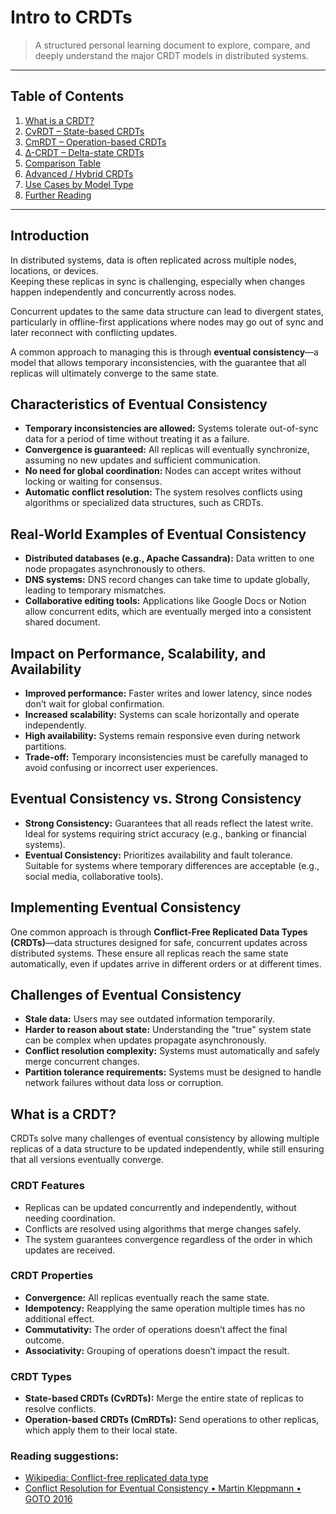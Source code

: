 # Intro to CRDTs

> A structured personal learning document to explore, compare, and deeply understand the major CRDT models in distributed systems.

---

## Table of Contents

1. [What is a CRDT?](#what-is-a-crdt)
2. [CvRDT – State-based CRDTs](02-crdt-models.md#cvrdt--state-based-crdts)
3. [CmRDT – Operation-based CRDTs](02-crdt-models.md#cmrdt--operation-based-crdts)
4. [Δ-CRDT – Delta-state CRDTs](02-crdt-models.md#δ-crdt--delta-state-crdts)
5. [Comparison Table](02-crdt-models.md#comparison-table)
6. [Advanced / Hybrid CRDTs](04-real-world-uses.md#advanced--hybrid-crdts)
7. [Use Cases by Model Type](04-real-world-uses.md#use-cases-by-model-type)
8. [Further Reading](04-real-world-uses.md#further-reading)

---
## Introduction

In distributed systems, data is often replicated across multiple nodes, locations, or devices.  
Keeping these replicas in sync is challenging, especially when changes happen independently and concurrently across nodes.

Concurrent updates to the same data structure can lead to divergent states, particularly in offline-first applications where nodes may go out of sync and later reconnect with conflicting updates.

A common approach to managing this is through **eventual consistency**—a model that allows temporary inconsistencies, with the guarantee that all replicas will ultimately converge to the same state.

## Characteristics of Eventual Consistency

- **Temporary inconsistencies are allowed:** Systems tolerate out-of-sync data for a period of time without treating it as a failure.
- **Convergence is guaranteed:** All replicas will eventually synchronize, assuming no new updates and sufficient communication.
- **No need for global coordination:** Nodes can accept writes without locking or waiting for consensus.
- **Automatic conflict resolution:** The system resolves conflicts using algorithms or specialized data structures, such as CRDTs.

## Real-World Examples of Eventual Consistency

- **Distributed databases (e.g., Apache Cassandra):** Data written to one node propagates asynchronously to others.
- **DNS systems:** DNS record changes can take time to update globally, leading to temporary mismatches.
- **Collaborative editing tools:** Applications like Google Docs or Notion allow concurrent edits, which are eventually merged into a consistent shared document.

## Impact on Performance, Scalability, and Availability

- **Improved performance:** Faster writes and lower latency, since nodes don’t wait for global confirmation.
- **Increased scalability:** Systems can scale horizontally and operate independently.
- **High availability:** Systems remain responsive even during network partitions.
- **Trade-off:** Temporary inconsistencies must be carefully managed to avoid confusing or incorrect user experiences.

## Eventual Consistency vs. Strong Consistency

- **Strong Consistency:** Guarantees that all reads reflect the latest write. Ideal for systems requiring strict accuracy (e.g., banking or financial systems).
- **Eventual Consistency:** Prioritizes availability and fault tolerance. Suitable for systems where temporary differences are acceptable (e.g., social media, collaborative tools).

## Implementing Eventual Consistency

One common approach is through **Conflict-Free Replicated Data Types (CRDTs)**—data structures designed for safe, concurrent updates across distributed systems. These ensure all replicas reach the same state automatically, even if updates arrive in different orders or at different times.

## Challenges of Eventual Consistency

- **Stale data:** Users may see outdated information temporarily.
- **Harder to reason about state:** Understanding the "true" system state can be complex when updates propagate asynchronously.
- **Conflict resolution complexity:** Systems must automatically and safely merge concurrent changes.
- **Partition tolerance requirements:** Systems must be designed to handle network failures without data loss or corruption.

## What is a CRDT?

CRDTs solve many challenges of eventual consistency by allowing multiple replicas of a data structure to be updated independently, while still ensuring that all versions eventually converge.

### CRDT Features

- Replicas can be updated concurrently and independently, without needing coordination.
- Conflicts are resolved using algorithms that merge changes safely.
- The system guarantees convergence regardless of the order in which updates are received.

### CRDT Properties

- **Convergence:** All replicas eventually reach the same state.
- **Idempotency:** Reapplying the same operation multiple times has no additional effect.
- **Commutativity:** The order of operations doesn’t affect the final outcome.
- **Associativity:** Grouping of operations doesn’t impact the result.

### CRDT Types
- **State-based CRDTs (CvRDTs):** Merge the entire state of replicas to resolve conflicts.
- **Operation-based CRDTs (CmRDTs):** Send operations to other replicas, which apply them to their local state.

### Reading suggestions:
- [Wikipedia: Conflict-free replicated data type](https://en.wikipedia.org/wiki/Conflict-free_replicated_data_type)
- [Conflict Resolution for Eventual Consistency • Martin Kleppmann • GOTO 2016](https://www.youtube.com/watch?v=yCcWpzY8dIA&ab_channel=GOTOConferences)